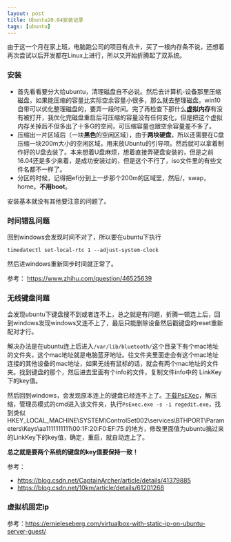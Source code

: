 ```yaml
---
layout: post
title: Ubuntu20.04安装记录
tags: [ubuntu]
---
```


由于这一个月在家上班，电脑跑公司的项目有点卡，买了一根内存条不说，还想着再次尝试以后开发都在Linux上进行，所以又开始折腾起了双系统。

<!-- more -->

### 安装

- 首先看看要分大给ubuntu，清理磁盘自不必说。然后去计算机-设备那里压缩磁盘，如果能压缩的容量比实际空余容量小很多，那么就去整理磁盘。win10自带可以优化整理磁盘的，要弄一段时间。完了再检查下那什么**虚拟内存**有没有被打开，我优化完磁盘重启后可压缩的容量没有任何变化，但是把这个虚拟内存关掉后不但多出了十多G的空间，可压缩容量也跟空余容量差不多了。
- 压缩出一片区域后（一块**黑色**的空闲区域），由于**两块硬盘**，所以还需要在C盘压缩一块200m大小的空闲区域，用来放Ubuntu的引导项。然后就可以拿着制作好的U盘去装了。本来想着U盘麻烦，想着直接弄硬盘安装的，但是之前16.04还是多少来着，是成功安装过的，但是这个不行了，iso文件里的有些文件名都不一样了。
- 分区的时候，记得把efi分到上一步那个200m的区域里，然后/，swap，home。**不用boot**。

安装基本就没有其他要注意的问题了。

### 时间错乱问题

回到windows会发现时间不对了，所以要在ubuntu下执行

`timedatectl set-local-rtc 1 --adjust-system-clock`   

然后进windows重新同步时间就正常了。

参考： https://www.zhihu.com/question/46525639 

### 无线键盘问题

会发现ubuntu下键盘搜不到或者连不上，总之就是有问题，折腾一顿连上后，回到windows发现windows又连不上了，最后只能删除设备然后戳键盘的reset重新配对才行。

解决办法是在ubuntu连上后进入` /var/lib/bluetooth/ `这个目录下有个mac地址的文件夹，这个mac地址就是电脑蓝牙地址。往文件夹里面走会有这个mac地址连接的其他设备的mac地址，如果无线有鼠标的话，就会有两个mac地址的文件夹。找到键盘的那个，然后进去里面有个info的文件，复制文件info中的 LinkKey下的key值。

然后回到windows，会发现原本连上的键盘已经连不上了。[下载PsEXec]( https://docs.microsoft.com/zh-cn/sysinternals/downloads/psexec )，解压缩，管理员模式的cmd进入该文件夹，执行` PsExec.exe -s -i regedit.exe `，找到类似HKEY_LOCAL_MACHINE\SYSTEM\ControlSet002\services\BTHPORT\Parameters\Keys\aa1111111111\00:1F:20:F0:EF:75 的地方，修改里面值为ubuntu搞过来的LinkKey下的key值，确定，重启，就自动连上了。

**总之就是要两个系统的键盘的key值要保持一致！**

参考：

-  https://blog.csdn.net/CaptainArcher/article/details/41379885 
-  https://blog.csdn.net/10km/article/details/61201268 

### 虚拟机固定ip

参考：https://ernieleseberg.com/virtualbox-with-static-ip-on-ubuntu-server-guest/

